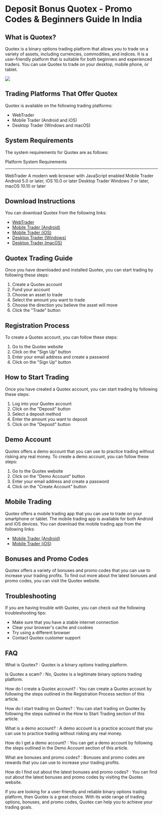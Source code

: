 # Deposit Bonus Quotex - Promo Codes & Beginners Guide In India

## What is Quotex?

Quotex is a binary options trading platform that allows you to trade on
a variety of assets, including currencies, commodities, and indices. It
is a user-friendly platform that is suitable for both beginners and
experienced traders. You can use Quotex to trade on your desktop, mobile
phone, or tablet.

[![](https://static.quotex.io/files/4_en/300_250.jpg)](https://traff.sbs/brokerqxlid)

## Trading Platforms That Offer Quotex

Quotex is available on the following trading platforms:

-   WebTrader
-   Mobile Trader (Android and iOS)
-   Desktop Trader (Windows and macOS)

## System Requirements

The system requirements for Quotex are as follows:

  Platform         System Requirements
  ---------------- ----------------------------------------------
  WebTrader        A modern web browser with JavaScript enabled
  Mobile Trader    Android 5.0 or later, iOS 10.0 or later
  Desktop Trader   Windows 7 or later, macOS 10.10 or later

## Download Instructions

You can download Quotex from the following links:

-   [WebTrader](\%22https://quotex.io/webtrader\%22)
-   [Mobile Trader
    (Android)](\%22https://play.google.com/store/apps/details?id=com.quotex.binaryoptions.trader\%22)
-   [Mobile Trader
    (iOS)](\%22https://apps.apple.com/us/app/id1449050275\%22)
-   [Desktop Trader
    (Windows)](\%22https://download.quotex.io/QuotexSetup.exe\%22)
-   [Desktop Trader
    (macOS)](\%22https://download.quotex.io/OSX_QuotexSetup.dmg\%22)

## Quotex Trading Guide

Once you have downloaded and installed Quotex, you can start trading by
following these steps:

1.  Create a Quotex account
2.  Fund your account
3.  Choose an asset to trade
4.  Select the amount you want to trade
5.  Choose the direction you believe the asset will move
6.  Click the "Trade" button

## Registration Process

To create a Quotex account, you can follow these steps:

1.  Go to the Quotex website
2.  Click on the "Sign Up" button
3.  Enter your email address and create a password
4.  Click on the "Sign Up" button

## How to Start Trading

Once you have created a Quotex account, you can start trading by
following these steps:

1.  Log into your Quotex account
2.  Click on the "Deposit" button
3.  Select a deposit method
4.  Enter the amount you want to deposit
5.  Click on the "Deposit" button

## Demo Account

Quotex offers a demo account that you can use to practice trading
without risking any real money. To create a demo account, you can follow
these steps:

1.  Go to the Quotex website
2.  Click on the "Demo Account" button
3.  Enter your email address and create a password
4.  Click on the "Create Account" button

## Mobile Trading

Quotex offers a mobile trading app that you can use to trade on your
smartphone or tablet. The mobile trading app is available for both
Android and iOS devices. You can download the mobile trading app from
the following links:

-   [Mobile Trader
    (Android)](\%22https://play.google.com/store/apps/details?id=com.quotex.binaryoptions.trader\%22)
-   [Mobile Trader
    (iOS)](\%22https://apps.apple.com/us/app/id1449050275\%22)

## Bonuses and Promo Codes

Quotex offers a variety of bonuses and promo codes that you can use to
increase your trading profits. To find out more about the latest bonuses
and promo codes, you can visit the Quotex website.

## Troubleshooting

If you are having trouble with Quotex, you can check out the following
troubleshooting tips:

-   Make sure that you have a stable internet connection
-   Clear your browser\'s cache and cookies
-   Try using a different browser
-   Contact Quotex customer support

## FAQ

What is Quotex?
:   Quotex is a binary options trading platform.

Is Quotex a scam?
:   No, Quotex is a legitimate binary options trading platform.

How do I create a Quotex account?
:   You can create a Quotex account by following the steps outlined in
    the Registration Process section of this article.

How do I start trading on Quotex?
:   You can start trading on Quotex by following the steps outlined in
    the How to Start Trading section of this article.

What is a demo account?
:   A demo account is a practice account that you can use to practice
    trading without risking any real money.

How do I get a demo account?
:   You can get a demo account by following the steps outlined in the
    Demo Account section of this article.

What are bonuses and promo codes?
:   Bonuses and promo codes are rewards that you can use to increase
    your trading profits.

How do I find out about the latest bonuses and promo codes?
:   You can find out about the latest bonuses and promo codes by
    visiting the Quotex website.

If you are looking for a user-friendly and reliable binary options
trading platform, then Quotex is a great choice. With its wide range of
trading options, bonuses, and promo codes, Quotex can help you to
achieve your trading goals.

